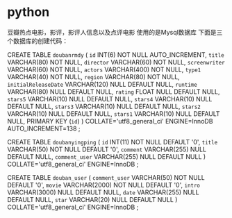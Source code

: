 # python
豆瓣热点电影，影评，影评人信息以及点评电影
使用的是Mysql数据库
下面是三个数据库的创建代码：

CREATE TABLE `doubanrmdy` (
	`id` INT(6) NOT NULL AUTO_INCREMENT,
	`title` VARCHAR(80) NOT NULL,
	`director` VARCHAR(60) NOT NULL,
	`screenwriter` VARCHAR(60) NOT NULL,
	`actors` VARCHAR(400) NOT NULL,
	`type1` VARCHAR(40) NOT NULL,
	`region` VARCHAR(80) NOT NULL,
	`initialReleaseDate` VARCHAR(120) NULL DEFAULT NULL,
	`runtime` VARCHAR(80) NULL DEFAULT NULL,
	`rating` FLOAT NULL DEFAULT NULL,
	`stars5` VARCHAR(10) NULL DEFAULT NULL,
	`stars4` VARCHAR(10) NULL DEFAULT NULL,
	`stars3` VARCHAR(10) NULL DEFAULT NULL,
	`stars2` VARCHAR(10) NULL DEFAULT NULL,
	`stars1` VARCHAR(10) NULL DEFAULT NULL,
	PRIMARY KEY (`id`)
)
COLLATE='utf8_general_ci'
ENGINE=InnoDB
AUTO_INCREMENT=138
;

CREATE TABLE `doubanyingping` (
	`id` INT(11) NOT NULL DEFAULT '0',
	`title` VARCHAR(50) NOT NULL DEFAULT '0',
	`comment` VARCHAR(255) NULL DEFAULT NULL,
	`comment_user` VARCHAR(255) NULL DEFAULT NULL
)
COLLATE='utf8_general_ci'
ENGINE=InnoDB
;


CREATE TABLE `douban_user` (
	`comment_user` VARCHAR(50) NOT NULL DEFAULT '0',
	`movie` VARCHAR(2000) NOT NULL DEFAULT '0',
	`intro` VARCHAR(3000) NULL DEFAULT NULL,
	`date` VARCHAR(255) NULL DEFAULT NULL,
	`star` VARCHAR(20) NULL DEFAULT NULL
)
COLLATE='utf8_general_ci'
ENGINE=InnoDB
;

